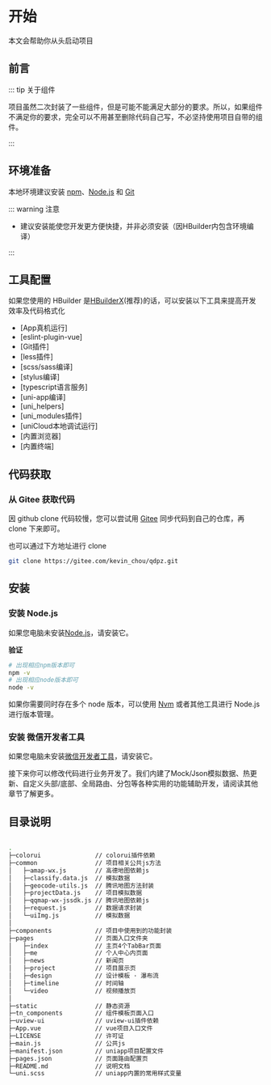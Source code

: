 # 开始

本文会帮助你从头启动项目

## 前言

::: tip 关于组件

项目虽然二次封装了一些组件，但是可能不能满足大部分的要求。所以，如果组件不满足你的要求，完全可以不用甚至删除代码自己写，不必坚持使用项目自带的组件。

:::

## 环境准备

本地环境建议安装 [npm](https://www.npmjs.com/)、[Node.js](http://nodejs.org/) 和 [Git](https://git-scm.com/)

::: warning 注意

- 建议安装能使您开发更方便快捷，并非必须安装（因HBuilder内包含环境编译）

:::

## 工具配置

如果您使用的 HBuilder 是[HBuilderX](https://www.dcloud.io/hbuilderx.html)(推荐)的话，可以安装以下工具来提高开发效率及代码格式化

- [App真机运行]
- [eslint-plugin-vue]
- [Git插件]
- [less插件]
- [scss/sass编译]
- [stylus编译]
- [typescript语言服务]
- [uni-app编译]
- [uni_helpers]
- [uni_modules插件]
- [uniCloud本地调试运行]
- [内置浏览器]
- [内置终端]

## 代码获取

### 从 Gitee 获取代码

因 github clone 代码较慢，您可以尝试用 [Gitee](https://gitee.com/kevin_chou/qdpz.git) 同步代码到自己的仓库，再 clone 下来即可。

也可以通过下方地址进行 clone

```bash
git clone https://gitee.com/kevin_chou/qdpz.git
```

## 安装

### 安装 Node.js

如果您电脑未安装[Node.js](https://nodejs.org/en/)，请安装它。

**验证**

```bash
# 出现相应npm版本即可
npm -v
# 出现相应node版本即可
node -v

```

如果你需要同时存在多个 node 版本，可以使用 [Nvm](https://github.com/nvm-sh/nvm) 或者其他工具进行 Node.js 进行版本管理。

### 安装 微信开发者工具
如果您电脑未安装[微信开发者工具](https://developers.weixin.qq.com/miniprogram/dev/devtools/stable.html)，请安装它。

接下来你可以修改代码进行业务开发了。我们内建了Mock/Json模拟数据、热更新、自定义头部/底部、全局路由、分包等各种实用的功能辅助开发，请阅读其他章节了解更多。

## 目录说明

```bash

.
├─colorui        		// colorui插件依赖
├─common              	// 项目相关公共js方法
│	├─amap-wx.js		// 高德地图依赖js
│	├─classify.data.js	// 模拟数据
│	├─geocode-utils.js	// 腾讯地图方法封装
│	├─projectData.js	// 项目模拟数据
│	├─qqmap-wx-jssdk.js	// 腾讯地图依赖js
│	├─request.js		// 数据请求封装
│	└─uiImg.js			// 模拟数据
│
├─components          	// 项目中使用到的功能封装
├─pages      			// 页面入口文件夹
│	├─index				// 主页4个TabBar页面
│	├─me				// 个人中心内页面
│	├─news				// 新闻页
│	├─project			// 项目展示页
│	├─design			// 设计模板 · 瀑布流
│	├─timeline			// 时间轴
│	└─video				// 视频播放页
│
├─static            	// 静态资源
├─tn_components       	// 组件模板页面入口
├─uview-ui				// uview-ui插件依赖
├─App.vue				// vue项目入口文件
├─LICENSE				// 许可证
├─main.js				// 公共js
├─manifest.json			// uniapp项目配置文件
├─pages.json			// 页面路由配置页
├─README.md				// 说明文档
└─uni.scss				// uniapp内置的常用样式变量

```
